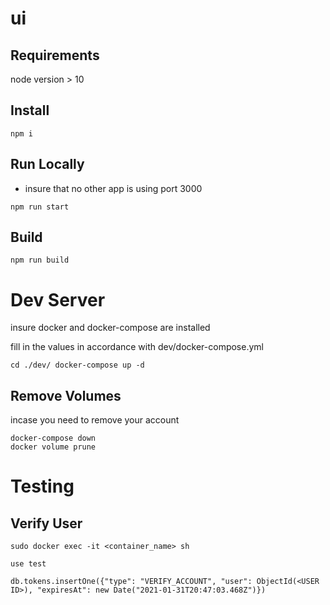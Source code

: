 # ui
## Requirements
node version > 10

## Install
```
npm i
```

## Run Locally
- insure that no other app is using port 3000
```
npm run start
```

## Build
```
npm run build
```

# Dev Server
insure docker and docker-compose are installed

fill in the values in accordance with dev/docker-compose.yml
```
cd ./dev/ docker-compose up -d
```

## Remove Volumes
incase you need to remove your account 
```
docker-compose down
docker volume prune
```



# Testing
## Verify User
```
sudo docker exec -it <container_name> sh

use test

db.tokens.insertOne({"type": "VERIFY_ACCOUNT", "user": ObjectId(<USER ID>), "expiresAt": new Date("2021-01-31T20:47:03.468Z")})
```